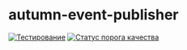 # autumn-event-publisher

[![Тестирование](https://github.com/autumn-library/autumn-event-publisher/actions/workflows/test.yml/badge.svg?branch=master)](https://github.com/autumn-library/autumn-event-publisher/actions/workflows/test.yml)
[![Статус порога качества](https://sonar.openbsl.ru/api/project_badges/measure?project=autumn-event-publisher&metric=alert_status)](https://sonar.openbsl.ru/dashboard?id=autumn-event-publisher)
